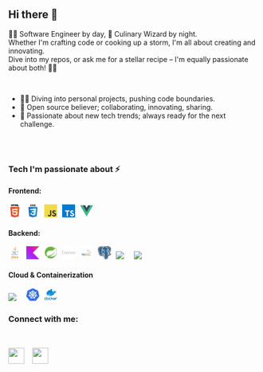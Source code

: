 ## Hi there 👋

👨‍💻 Software Engineer by day, 🍳 Culinary Wizard by night. <br>
Whether I'm crafting code or cooking up a storm, I'm all about creating and innovating. <br>
Dive into my repos, or ask me for a stellar recipe – I'm equally passionate about both! 🚀🥘

<br>

- 👨‍💻 Diving into personal projects, pushing code boundaries.
- 🤝 Open source believer; collaborating, innovating, sharing.
- 🚀 Passionate about new tech trends; always ready for the next challenge.

<br>


<br>

### Tech I'm passionate about ⚡ 

#### Frontend:

<div style="display: inline-block; margin-right: 6px;">
    <img align="left" width="26px" src="https://raw.githubusercontent.com/github/explore/80688e429a7d4ef2fca1e82350fe8e3517d3494d/topics/html/html.png"/>
</div>
<div style="display: inline-block; margin-right: 6px;">
    <img align="left" width="26px" src="https://raw.githubusercontent.com/github/explore/80688e429a7d4ef2fca1e82350fe8e3517d3494d/topics/css/css.png"/>
</div>
<div style="display: inline-block; margin-right: 6px;">
    <img align="left" width="26px" src="https://raw.githubusercontent.com/github/explore/80688e429a7d4ef2fca1e82350fe8e3517d3494d/topics/javascript/javascript.png"/>
</div>
<div style="display: inline-block; margin-right: 6px;">
    <img align="left" width="26px" src="https://raw.githubusercontent.com/github/explore/80688e429a7d4ef2fca1e82350fe8e3517d3494d/topics/typescript/typescript.png"/>
</div>
<div style="display: inline-block; margin-right: 6px;">
    <img align="left" width="26px" src="https://raw.githubusercontent.com/github/explore/80688e429a7d4ef2fca1e82350fe8e3517d3494d/topics/vue/vue.png"/>
</div>
<br>

#### Backend:

<div style="display: inline-block; margin-right: 6px;">
    <img align="left" width="26px" src="https://raw.githubusercontent.com/github/explore/5b3600551e122a3277c2c5368af2ad5725ffa9a1/topics/java/java.png"/>
</div>
<div style="display: inline-block; margin-right: 6px;">
    <img align="left" width="26px" src="https://raw.githubusercontent.com/github/explore/4479d2a2c854198cb00160f8593519c14dc3b905/topics/kotlin/kotlin.png"/>
</div>
<div style="display: inline-block; margin-right: 6px;">
    <img align="left" width="26px" src="https://raw.githubusercontent.com/github/explore/80688e429a7d4ef2fca1e82350fe8e3517d3494d/topics/spring-boot/spring-boot.png"/>
</div>
<div style="display: inline-block; margin-right: 6px;">
    <img align="left" width="26px" src="https://raw.githubusercontent.com/github/explore/80688e429a7d4ef2fca1e82350fe8e3517d3494d/topics/express/express.png"/>
</div>
<div style="display: inline-block; margin-right: 6px;">
    <img align="left" width="26px" src="https://raw.githubusercontent.com/github/explore/80688e429a7d4ef2fca1e82350fe8e3517d3494d/topics/mysql/mysql.png"/>
</div>
<div style="display: inline-block; margin-right: 6px;">
    <img align="left" width="26px" src="https://raw.githubusercontent.com/github/explore/80688e429a7d4ef2fca1e82350fe8e3517d3494d/topics/postgresql/postgresql.png"/>
</div>
<div style="display: inline-block; margin-right: 6px;">
    <img align="left" width="26px" src="https://amazon-dynamodb-labs.com/images/Amazon-DynamoDB.png"/>
</div>
<div style="display: inline-block; margin-right: 6px;">
    <img align="left" width="26px" src="https://avatars.githubusercontent.com/u/1529926?s=200&v=4"/>
</div>
<br>

#### Cloud & Containerization

<div style="display: inline-block; margin-right: 6px;">
    <img align="left" width="26px" src="https://logos-world.net/wp-content/uploads/2021/08/Amazon-Web-Services-AWS-Logo.png"/>
</div>
<div style="display: inline-block; margin-right: 6px;">
    <img align="left" width="26px" src="https://raw.githubusercontent.com/github/explore/01ea2a586e5da744792d0ccfce2f68b861f29301/topics/kubernetes/kubernetes.png"/>
</div>
<div style="display: inline-block; margin-right: 6px;">
    <img align="left" width="26px" src="https://raw.githubusercontent.com/github/explore/80688e429a7d4ef2fca1e82350fe8e3517d3494d/topics/docker/docker.png"/>
</div>
<br>



### Connect with me:
<br>


[<img height="32" width="32" src="https://cdn.jsdelivr.net/npm/simple-icons@v3/icons/twitter.svg" />](https://twitter.com/minierparedes) &nbsp;&nbsp; [<img height="32" width="32" src="https://cdn.jsdelivr.net/npm/simple-icons@v3/icons/linkedin.svg" />](https://www.linkedin.com/in/minierparedes/)

<br>

</details>
